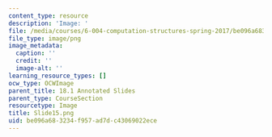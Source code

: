 ```yaml
---
content_type: resource
description: 'Image: '
file: /media/courses/6-004-computation-structures-spring-2017/be096a683234f957ad7dc43069022ece_Slide15.png
file_type: image/png
image_metadata:
  caption: ''
  credit: ''
  image-alt: ''
learning_resource_types: []
ocw_type: OCWImage
parent_title: 18.1 Annotated Slides
parent_type: CourseSection
resourcetype: Image
title: Slide15.png
uid: be096a68-3234-f957-ad7d-c43069022ece
---
```

